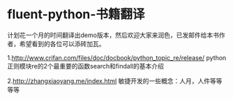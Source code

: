 # fluent-python-书籍翻译
计划花一个月的时间翻译出demo版本，然后欢迎大家来润色，已发邮件给本书作者，希望看到的各位可以添砖加瓦。



1.http://www.crifan.com/files/doc/docbook/python_topic_re/release/
python正则模块re的2个最重要的函数search和findall的基本介绍


2.http://zhangxiaoyang.me/index.html
敏捷开发的一些概念：人月，人件等等等等
